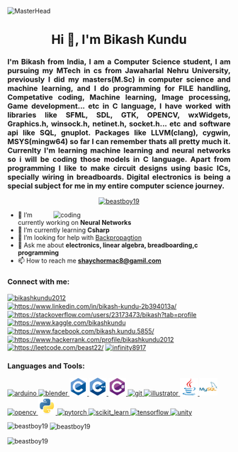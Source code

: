 ![MasterHead](https://blogger.googleusercontent.com/img/b/R29vZ2xl/AVvXsEiefmqA1zb79FUB_oB65j8tSJJsTGk5pb82SW0dVsCRG_GXbOuqEGiNCfLAXLpUXRBPBoV8coshyx2OV-lpXcym3dAR6HJ6pLClv2jwE4kXXe4XkMiJGk8g1jFl0swYoSyDcOAGiHmhSamIp2RhaIIEYM_WTarQPDa2KTSnx3ll3YIqqSC4H_sxbz6Dezk/s1920/carbon-fiber-fine-sticks-r05bjq21l5x2ggmi.jpg)
<h1 align="center">Hi 👋, I'm Bikash Kundu</h1>
<h3 align="justify">I'm Bikash from India, I am a Computer Science student, I am pursuing my MTech in cs from Jawaharlal Nehru University, previously I did my masters(M.Sc) in computer science and machine learning, and I do programming for FILE handling, Competative coding, Machine learning, Image processing, Game development... etc in C language, I have worked with libraries like SFML, SDL, GTK, OPENCV, wxWidgets, Graphics.h, winsock.h, netinet.h, socket.h... etc and software api like SQL, gnuplot. Packages like LLVM(clang), cygwin, MSYS(mingw64) so far I can remember thats all pretty much it. Currenlty I'm learning machine learning and neural networks so i will be coding those models in C language. Apart from programming I like to make circuit designs using basic ICs, specially wiring in breadboards. Digital electronics is being a special subject for me in my entire computer science journey.</h3>

<p align="center"> <a href="https://github.com/ryo-ma/github-profile-trophy"><img src="https://github-profile-trophy.vercel.app/?username=beastboy19" alt="beastboy19" /></a> </p>

<img align="right" alt="coding" width="400" src="https://cdn.dribbble.com/users/5690231/screenshots/16191500/media/4fbd0ec22f13a3521bb37cc5fe8b1cb3.gif">

- 🔭 I’m currently working on **Neural Networks**
- 🌱 I’m currently learning **Csharp**
- 🤝 I’m looking for help with [Backpropagtion](https://github.com/BeastBoy19/Supervised_Learning_C)
- 💬 Ask me about **electronics, linear algebra, breadboarding,c programming**
- 📫 How to reach me **shaychormac8@gamil.com**

<h3 align="left">Connect with me:</h3>
<p align="left">
<a href="https://twitter.com/bikashkundu2012/" target="blank"><img align="center" src="https://raw.githubusercontent.com/rahuldkjain/github-profile-readme-generator/master/src/images/icons/Social/twitter.svg" alt="bikashkundu2012" height="30" width="40" /></a>
<a href="https://linkedin.com/in/https://www.linkedin.com/in/bikash-kundu-2b394013a/" target="blank"><img align="center" src="https://raw.githubusercontent.com/rahuldkjain/github-profile-readme-generator/master/src/images/icons/Social/linked-in-alt.svg" alt="https://www.linkedin.com/in/bikash-kundu-2b394013a/" height="30" width="40" /></a>
<a href="https://stackoverflow.com/users/https://stackoverflow.com/users/23173473/bikash?tab=profile" target="blank"><img align="center" src="https://raw.githubusercontent.com/rahuldkjain/github-profile-readme-generator/master/src/images/icons/Social/stack-overflow.svg" alt="https://stackoverflow.com/users/23173473/bikash?tab=profile" height="30" width="40" /></a>
<a href="https://kaggle.com/https://www.kaggle.com/bikashkundu" target="blank"><img align="center" src="https://raw.githubusercontent.com/rahuldkjain/github-profile-readme-generator/master/src/images/icons/Social/kaggle.svg" alt="https://www.kaggle.com/bikashkundu" height="30" width="40" /></a>
<a href="https://fb.com/https://www.facebook.com/bikash.kundu.5855/" target="blank"><img align="center" src="https://raw.githubusercontent.com/rahuldkjain/github-profile-readme-generator/master/src/images/icons/Social/facebook.svg" alt="https://www.facebook.com/bikash.kundu.5855/" height="30" width="40" /></a>
<a href="https://www.hackerrank.com/https://www.hackerrank.com/profile/bikashkundu2012" target="blank"><img align="center" src="https://raw.githubusercontent.com/rahuldkjain/github-profile-readme-generator/master/src/images/icons/Social/hackerrank.svg" alt="https://www.hackerrank.com/profile/bikashkundu2012" height="30" width="40" /></a>
<a href="https://www.leetcode.com/https://leetcode.com/beast22/" target="blank"><img align="center" src="https://raw.githubusercontent.com/rahuldkjain/github-profile-readme-generator/master/src/images/icons/Social/leet-code.svg" alt="https://leetcode.com/beast22/" height="30" width="40" /></a>
<a href="https://discord.gg/infinity8917" target="blank"><img align="center" src="https://raw.githubusercontent.com/rahuldkjain/github-profile-readme-generator/master/src/images/icons/Social/discord.svg" alt="infinity8917" height="30" width="40" /></a>
</p>

<h3 align="left">Languages and Tools:</h3>
<p align="left"> <a href="https://www.arduino.cc/" target="_blank" rel="noreferrer"> <img src="https://cdn.worldvectorlogo.com/logos/arduino-1.svg" alt="arduino" width="40" height="40"/> </a> <a href="https://www.blender.org/" target="_blank" rel="noreferrer"> <img src="https://download.blender.org/branding/community/blender_community_badge_white.svg" alt="blender" width="40" height="40"/> </a> <a href="https://www.cprogramming.com/" target="_blank" rel="noreferrer"> <img src="https://raw.githubusercontent.com/devicons/devicon/master/icons/c/c-original.svg" alt="c" width="40" height="40"/> </a> <a href="https://www.w3schools.com/cpp/" target="_blank" rel="noreferrer"> <img src="https://raw.githubusercontent.com/devicons/devicon/master/icons/cplusplus/cplusplus-original.svg" alt="cplusplus" width="40" height="40"/> </a> <a href="https://www.w3schools.com/cs/" target="_blank" rel="noreferrer"> <img src="https://raw.githubusercontent.com/devicons/devicon/master/icons/csharp/csharp-original.svg" alt="csharp" width="40" height="40"/> </a> <a href="https://git-scm.com/" target="_blank" rel="noreferrer"> <img src="https://www.vectorlogo.zone/logos/git-scm/git-scm-icon.svg" alt="git" width="40" height="40"/> </a> <a href="https://www.adobe.com/in/products/illustrator.html" target="_blank" rel="noreferrer"> <img src="https://www.vectorlogo.zone/logos/adobe_illustrator/adobe_illustrator-icon.svg" alt="illustrator" width="40" height="40"/> </a> <a href="https://www.java.com" target="_blank" rel="noreferrer"> <img src="https://raw.githubusercontent.com/devicons/devicon/master/icons/java/java-original.svg" alt="java" width="40" height="40"/> </a> <a href="https://www.mysql.com/" target="_blank" rel="noreferrer"> <img src="https://raw.githubusercontent.com/devicons/devicon/master/icons/mysql/mysql-original-wordmark.svg" alt="mysql" width="40" height="40"/> </a> <a href="https://opencv.org/" target="_blank" rel="noreferrer"> <img src="https://www.vectorlogo.zone/logos/opencv/opencv-icon.svg" alt="opencv" width="40" height="40"/> </a> <a href="https://www.python.org" target="_blank" rel="noreferrer"> <img src="https://raw.githubusercontent.com/devicons/devicon/master/icons/python/python-original.svg" alt="python" width="40" height="40"/> </a> <a href="https://pytorch.org/" target="_blank" rel="noreferrer"> <img src="https://www.vectorlogo.zone/logos/pytorch/pytorch-icon.svg" alt="pytorch" width="40" height="40"/> </a> <a href="https://scikit-learn.org/" target="_blank" rel="noreferrer"> <img src="https://upload.wikimedia.org/wikipedia/commons/0/05/Scikit_learn_logo_small.svg" alt="scikit_learn" width="40" height="40"/> </a> <a href="https://www.tensorflow.org" target="_blank" rel="noreferrer"> <img src="https://www.vectorlogo.zone/logos/tensorflow/tensorflow-icon.svg" alt="tensorflow" width="40" height="40"/> </a> <a href="https://unity.com/" target="_blank" rel="noreferrer"> <img src="https://www.vectorlogo.zone/logos/unity3d/unity3d-icon.svg" alt="unity" width="40" height="40"/> </a> </p>

<p><img align="left" src="https://github-readme-stats.vercel.app/api/top-langs?username=beastboy19&show_icons=true&locale=en&layout=compact" alt="beastboy19" /></p>

<p>&nbsp;<img align="center" src="https://github-readme-stats.vercel.app/api?username=beastboy19&show_icons=true&locale=en" alt="beastboy19" /></p>

<p><img align="center" src="https://github-readme-streak-stats.herokuapp.com/?user=beastboy19&" alt="beastboy19" /></p>
